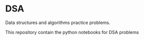 # DSA
Data structures and algorithms practice problems. 

This repository contain the python notebooks for DSA problems

